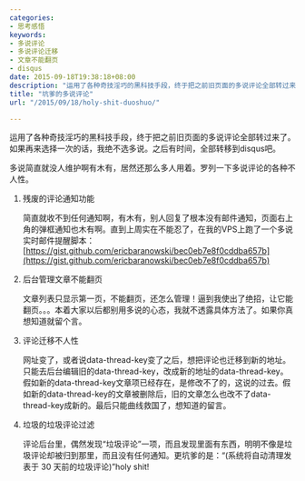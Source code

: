 ```yaml
---
categories:
- 思考感悟
keywords:
- 多说评论
- 多说评论迁移
- 文章不能翻页
- disqus
date: 2015-09-18T19:38:18+08:00
description: "运用了各种奇技淫巧的黑科技手段，终于把之前旧页面的多说评论全部转过来了。"
title: "坑爹的多说评论"
url: "/2015/09/18/holy-shit-duoshuo/"

---
```


运用了各种奇技淫巧的黑科技手段，终于把之前旧页面的多说评论全部转过来了。如果再来选择一次的话，我绝不选多说。之后有时间，全部转移到disqus吧。

多说简直就没人维护啊有木有，居然还那么多人用着。罗列一下多说评论的各种不人性。

<!--more-->

1. 残废的评论通知功能

    简直就收不到任何通知啊，有木有，别人回复了根本没有邮件通知，页面右上角的弹框通知也木有啊。直到上周实在不能忍了，在我的VPS上跑了一个多说实时邮件提醒脚本：[https://gist.github.com/ericbaranowski/bec0eb7e8f0cddba657b](https://gist.github.com/ericbaranowski/bec0eb7e8f0cddba657b)

1. 后台管理文章不能翻页

    文章列表只显示第一页，不能翻页，还怎么管理！逼到我使出了绝招，让它能翻页。。。本着大家以后都别用多说的心态，我就不透露具体方法了。如果你真想知道就留个言。

1. 评论迁移不人性

    网址变了，或者说data-thread-key变了之后，想把评论也迁移到新的地址。只能去后台编辑旧的data-thread-key，改成新的地址的data-thread-key。假如新的data-thread-key文章项已经存在，是修改不了的，这说的过去。假如新的data-thread-key的文章被删除后，旧的文章怎么也改不了data-thread-key成新的。最后只能曲线救国了，想知道的留言。

1. 垃圾的垃圾评论过滤

    评论后台里，偶然发现“垃圾评论”一项，而且发现里面有东西，明明不像是垃圾评论却被归到那里，而且没有任何通知。更坑爹的是：“(系统将自动清理发表于 30 天前的垃圾评论)”holy shit!

